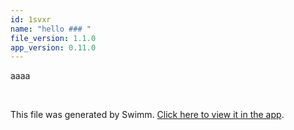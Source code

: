 ```yaml
---
id: 1svxr
name: "hello ### "
file_version: 1.1.0
app_version: 0.11.0
---
```


aaaa

<br/>

This file was generated by Swimm. [Click here to view it in the app](https://swimm-web-app.web.app/repos/Z2l0aHViJTNBJTNBdGVzdC1naXRodWItYXBwJTNBJTNBc3dpbW1pbw==/docs/1svxr).